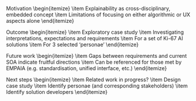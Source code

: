 Motivation
\begin{itemize}
\item  Explainability as cross-disciplinary, embedded concept
\item Limitations of focusing on either algorithmic or UX aspects alone
\end{itemize}

Outcome
\begin{itemize}
\item Exploratory case study 
\item Investigating interpretations, expectations and requirements 
\item For a set of Ki-67 AI solutions
\item For 3 selected ‘personae’ 
\end{itemize}

Future work
\begin{itemize}
\item Gaps between requirements and current SOA indicate fruitful directions
\item Can be referenced for those met by EMPAIA (e.g. standardisation, unified interface, etc.)
\end{itemize}

Next steps
\begin{itemize}
\item Related work in progress?
\item Design case study
\item Identify personae (and corresponding stakeholders)
\item Identify solution developers
\end{itemize}


